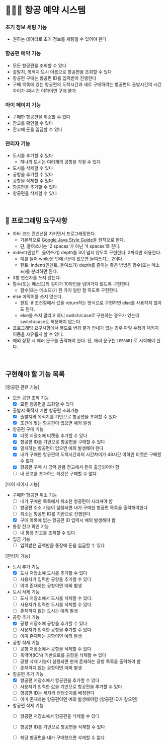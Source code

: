 # 👨🏻‍💻 항공 예약 시스템

### 초기 정보 세팅 기능
- 원하는 데이터로 초기 정보를 세팅할 수 있어야 한다

### 항공편 예약 기능
- 모든 항공편을 조회할 수 있다
- 출발지, 목적지 도시 이름으로 항공편을 조회할 수 있다
- 항공편 구매는 항공편 ID를 입력받아 진행한다
- 구매 목록에 있는 항공편의 도착시간과 새로 구매하려는 항공편의 출발시간의 시간 차이가 48시간 이하이면 구매 불가
 
### 마이 페이지 기능
- 구매한 항공편을 취소할 수 있다
- 잔고를 확인할 수 있다
- 잔고에 돈을 입금할 수 있다
 
### 관리자 기능
- 도시를 추가할 수 있다
    - 하나의 도시는 여러개의 공항을 가질 수 있다
- 도시를 삭제할 수 있다
- 공항을 추가할 수 있다
- 공항을 삭제할 수 있다
- 항공편을 추가할 수 있다
- 항공편을 삭제할 수 있다
<br>

## 🎱 프로그래밍 요구사항
- 자바 코드 컨벤션을 지키면서 프로그래밍한다.
  - 기본적으로 [Google Java Style Guide](https://google.github.io/styleguide/javaguide.html)을 원칙으로 한다.
  - 단, 들여쓰기는 '2 spaces'가 아닌 '4 spaces'로 한다.
- indent(인덴트, 들여쓰기) depth를 3이 넘지 않도록 구현한다. 2까지만 허용한다.
  - 예를 들어 while문 안에 if문이 있으면 들여쓰기는 2이다.
  - 힌트: indent(인덴트, 들여쓰기) depth를 줄이는 좋은 방법은 함수(또는 메소드)를 분리하면 된다.
- 3항 연산자를 쓰지 않는다.
- 함수(또는 메소드)의 길이가 10라인을 넘어가지 않도록 구현한다.
  - 함수(또는 메소드)가 한 가지 일만 잘 하도록 구현한다.
- else 예약어를 쓰지 않는다.
  - 힌트: if 조건절에서 값을 return하는 방식으로 구현하면 else를 사용하지 않아도 된다.
  - else를 쓰지 말라고 하니 switch/case로 구현하는 경우가 있는데 switch/case도 허용하지 않는다.
- 프로그래밍 요구사항에서 별도로 변경 불가 안내가 없는 경우 파일 수정과 패키지 이동을 자유롭게 할 수 있다.
- 예외 상황 시 에러 문구를 출력해야 한다. 단, 에러 문구는 `[ERROR]` 로 시작해야 한다.
<br>


## 구현해야 할 기능 목록
[항공편 관련 기능]
- 모든 공편 조회 기능
    - [x] 모든 항공편을 조회할 수 있다
 
- 출발지 목적지 기반 항공편 조회기능
    - [x] 출발지와 목적지를 기반으로 항공편을 조회할 수 있다
    - [x] 조건에 맞는 항공편이 없으면 예외 발생
 
- 항공편 구매 기능
    - [x] 티켓 저장소에 티켓을 추가할 수 있다
    - [x] 항공편 ID를 기반으로 항공편을 구매할 수 있다
    - [x] 일치하는 항공편이 없으면 예외 발생해야 한다
    - [x] 내가 구매한 항공편의 도착시간과의 시간차이가 48시간 이하인 티켓은 구매할 수 없다
    - [x] 항공편 구매 시 금액 만큼 잔고에서 돈이 출금되어야 함
    - [ ] 내 잔고를 초과하는 티켓은 구매할 수 없다
 
[마이 페이지 기능]
- 구매한 항공편 취소 기능
    - [ ] 내가 구매한 목록에서 취소한 항공편이 사라져야 함
    - [ ] 항공편 취소 기능이 실행되면 내가 구매한 항공편 목록을 출력해야한다
    - [ ] 취소는 항공편 ID를 기반으로 진행한다
    - [x] 구매 목록에 없는 항공편 ID 입력시 예외 발생해야 함

- 통장 잔고 확인 기능
    - [ ] 내 통장 잔고를 조회할 수 있다

- 입금 기능
    - [ ] 입력받은 금액만큼 통장에 돈을 입금할 수 있다
 
[관리자 기능]
- 도시 추가 기능
    - [x] 도시 저장소에 도시를 추가할 수 있다
    - [ ] 사용자가 입력한 공항을 추가할 수 있다
    - [ ] 이미 존재하는 공항이면 예외 발생
    
- 도시 삭제 기능
    - [ ] 도시 저장소에서 도시를 삭제할 수 있다.
    - [ ] 사용자가 입력한 도시를 삭제할 수 있다
    - [ ] 존재하지 않는 도시는 예외 발생
    
- 공항 추가 기능
    - [x] 공항 저장소에 공항을 추가할 수 있다 
    - [ ] 사용자가 입력한 공항을 추가할 수 있다
    - [ ] 이미 존재하는 공항이면 예외 발생

- 공항 삭제 기능
    - [ ] 공항 저장소에서 공항을 삭제할 수 있다
    - [ ] 축약어(ICN) 기반으로를 공항을 삭제할 수 있다
    - [ ] 공항 삭제 기능이 실행되면 현재 존재하는 공항 목록을 출력해야 함
    - [ ] 존재하지 않는 공항이면 예외 발생

- 항공편 추가 기능
    - [x] 항공편 저장소에서 항공편을 추가할 수 있다
    - [ ] 사용자가 입력한 값을 기반으로 항공편을 추가할 수 있다
    - [ ] 항공편 ID는 세자리 랜덤숫자를 배정한다
    - [ ] 이미 존재하는 항공편이면 예외 발생해야함 (항공편 ID가 같으면)

- 항공편 삭제 기능
    - [ ] 항공편 저장소에서 항공편을 삭제할 수 있다
    - [ ] 항공편 ID를 기반으로 항공편을 삭제할 수 있다
    - [ ] 해당 항공편을 내가 구매했으면 삭제할 수 없다
 
 


 

